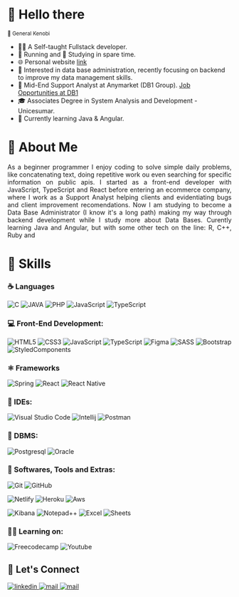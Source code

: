 # 👋 Hello there

<sup>🤖 General Kenobi</sup>
<br>

- 👨‍💻 A Self-taught Fullstack developer.
- 🏃 Running and 📖 Studying in spare time.
- 🌐 Personal website [link](https://reghini.dev/)
- 🧐 Interested in data base administration, recently focusing on backend to improve my data management skills.
- 💼 Mid-End Support Analyst at Anymarket (DB1 Group). [Job Opportunities at DB1](https://db1group.pinpointhq.com/refer/xr3dk)
- 🎓 Associates Degree in System Analysis and Development - Unicesumar.
- 🌱 Currently learning Java & Angular.

# 🥸 About Me

<p align="justify">
As a beginner programmer I enjoy coding to solve simple daily problems, like concatenating text, doing repetitive work ou even searching for specific information on public apis. I started as a front-end developer with JavaScript, TypeScript and React before entering an ecommerce company, where I work as a Support Analyst helping clients and evidentiating bugs and client improvement recomendations. Now I am studying to become a Data Base Administrator (I know it's a long path) making my way through backend development while I study more about Data Bases.
Curently learning Java and Angular, but with some other tech on the line: R, C++, Ruby and
</p>

# 🧠 Skills

<p align="center">

### ☕️ Languages

![C](https://img.shields.io/badge/C%20-%232370ED.svg?style=for-the-badge&logo=c&logoColor=white)
![JAVA](https://img.shields.io/badge/Java-ED8B00?style=for-the-badge&logo=openjdk&logoColor=white)
![PHP](https://img.shields.io/badge/PHP-777BB4?style=for-the-badge&logo=php&logoColor=white)
![JavaScript](https://img.shields.io/badge/JavaScript%20-%23F7DF1E.svg?style=for-the-badge&logo=javascript&logoColor=black)
![TypeScript](https://img.shields.io/badge/TypeScript-007ACC?style=for-the-badge&logo=typescript&logoColor=white)
<br>

### 💻 Front-End Development:

![HTML5](https://img.shields.io/badge/HTML5%20-%23E34F26.svg?style=for-the-badge&logo=html5&logoColor=white)
![CSS3](https://img.shields.io/badge/CSS3-1572B6?style=for-the-badge&logo=css3&logoColor=white)
![JavaScript](https://img.shields.io/badge/JavaScript%20-%23F7DF1E.svg?style=for-the-badge&logo=javascript&logoColor=black)
![TypeScript](https://img.shields.io/badge/TypeScript-007ACC?style=for-the-badge&logo=typescript&logoColor=white)
![Figma](https://img.shields.io/badge/Figma-F24E1E?style=for-the-badge&logo=figma&logoColor=white)
![SASS](https://img.shields.io/badge/Sass-CC6699?style=for-the-badge&logo=sass&logoColor=white)
![Bootstrap](https://img.shields.io/badge/Bootstrap-563D7C?style=for-the-badge&logo=bootstrap&logoColor=white)
![StyledComponents](https://img.shields.io/badge/styled--components-DB7093?style=for-the-badge&logo=styled-components&logoColor=white)
<br>

### ⚛️ Frameworks

![Spring](https://img.shields.io/badge/Spring-6DB33F?style=for-the-badge&logo=spring&logoColor=white)
![React](https://img.shields.io/badge/React-20232A?style=for-the-badge&logo=react&logoColor=61DAFB)
![React Native](https://img.shields.io/badge/React_Native-20232A?style=for-the-badge&logo=react&logoColor=61DAFB)

<!-- ![Angular](https://img.shields.io/badge/Angular-DD0031?style=for-the-badge&logo=angular&logoColor=white) -->
<!-- ![Ionic](https://img.shields.io/badge/Ionic-3880FF?style=for-the-badge&logo=ionic&logoColor=white) -->

### 📝 IDEs:

![Visual Studio Code](https://img.shields.io/badge/Visual%20Studio%20Code-0078d7.svg?style=for-the-badge&logo=visual-studio-code&logoColor=white)
![Intellij](https://img.shields.io/badge/IntelliJ_IDEA-000000.svg?style=for-the-badge&logo=intellij-idea&logoColor=white)
![Postman](https://img.shields.io/badge/Postman-FF6C37?style=for-the-badge&logo=postman&logoColor=white)
<br>

### 🐘 DBMS:

![Postgresql](https://img.shields.io/badge/PostgreSQL-316192?style=for-the-badge&logo=postgresql&logoColor=white)
![Oracle](https://img.shields.io/badge/Oracle-F80000?style=for-the-badge&logo=Oracle&logoColor=white)
<br>

### 🐙 Softwares, Tools and Extras:

![Git](https://img.shields.io/badge/GIT-E44C30?style=for-the-badge&logo=git&logoColor=white)
![GitHub](https://img.shields.io/badge/github-%23121011.svg?style=for-the-badge&logo=github&logoColor=white)

![Netlify](https://img.shields.io/badge/Netlify-00C7B7?style=for-the-badge&logo=netlify&logoColor=white)
![Heroku](https://img.shields.io/badge/Heroku-430098?style=for-the-badge&logo=heroku&logoColor=white)
![Aws](https://img.shields.io/badge/Amazon_AWS-FF9900?style=for-the-badge&logo=amazonaws&logoColor=white)

![Kibana](https://img.shields.io/badge/Kibana-005571?style=for-the-badge&logo=Kibana&logoColor=white)
![Notepad++](https://img.shields.io/badge/Notepad++-90E59A.svg?style=for-the-badge&logo=notepad%2B%2B&logoColor=black)
![Excel](https://img.shields.io/badge/Microsoft_Excel-217346?style=for-the-badge&logo=microsoft-excel&logoColor=white)
![Sheets](https://img.shields.io/badge/Google%20Sheets-34A853?style=for-the-badge&logo=google-sheets&logoColor=white)
<br>

### 👨‍💻 Learning on:

![Freecodecamp](https://img.shields.io/badge/freecodecamp-27273D?style=for-the-badge&logo=freecodecamp&logoColor=white)
![Youtube](https://img.shields.io/badge/YouTube-FF0000?style=for-the-badge&logo=youtube&logoColor=white)

</p>

## 🔗 Let's Connect

<div align='left'>

<a href="https://www.linkedin.com/in/victorhugoreghini/" target="_blank">
<img src="https://img.shields.io/badge/LinkedIn-0077B5?style=for-the-badge&logo=linkedin&logoColor=white" alt=linkedin style="margin-bottom: 5px;"/>
</a>
<a href="mailto:victor.hugo.mrts@gmail.com" target="_blank">
<img src="https://img.shields.io/badge/Gmail-D14836?style=for-the-badge&logo=gmail&logoColor=white" alt=mail style="margin-bottom: 5px;" />
</a>
<a href="https://www.instagram.com/victor_reghini/" target="_blank">
<img src="https://img.shields.io/badge/Instagram-E4405F?style=for-the-badge&logo=instagram&logoColor=white" alt=mail style="margin-bottom: 5px;" />
</a>

</div>
